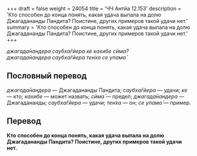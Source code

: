 +++
draft = false
weight = 24054
title = 'ЧЧ Антйа 12.153'
description = 'Кто способен до конца понять, какая удача выпала на долю Джагадананды Пандита? Поистине, других примеров такой удачи нет.'
summary = 'Кто способен до конца понять, какая удача выпала на долю Джагадананды Пандита? Поистине, других примеров такой удачи нет.'
+++

_джагада̄нандера саубха̄гйера ке кахибе сӣма̄?  
джагада̄нандера саубха̄гйера тен̇ха се упама̄_

## Пословный перевод

_джагада̄нандера_ — Джагадананды Пандита; _саубха̄гйера_ — удачи; _ке_ — кто; _кахибе_ — может назвать; _сӣма̄_ — предел; _джагада̄нандера_ — Джагадананды; _саубха̄гйера_ — удачи; _тен̇ха_ — он; _се_ _упама̄_ — пример.

## Перевод

**Кто способен до конца понять, какая удача выпала на долю Джагадананды Пандита? Поистине, других примеров такой удачи нет.**
